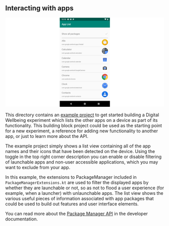 ## Interacting with apps
![Apps](../img/App_List.png)

This directory contains an [example project](app-list/) to get started building a Digital Wellbeing experiment which lists the other apps on a device as part of its functionality. This building block project could be used as the starting point for a new experiment, a reference for adding new functionality to another app, or just to learn more about the API.

The example project simply shows a list view containing all of the app names and their icons that have been detected on the device. Using the toggle in the top right corner description you can enable or disable filtering of launchable apps and non-user accessible applications, which you may want to exclude from your app.

In this example, the extensions to PackageManager included in `PackageManagerExtensions.kt` are used to filter the displayed apps by whether they are launchable or not, so as not to flood a user experience (for example, when a launcher) with unlaunchable apps. The list view shows the various useful pieces of information associated with app packages that could be used to build out features and user interface elements.

You can read more about the [Package Manager API](https://developer.android.com/reference/android/content/pm/PackageManager) in the developer documentation.